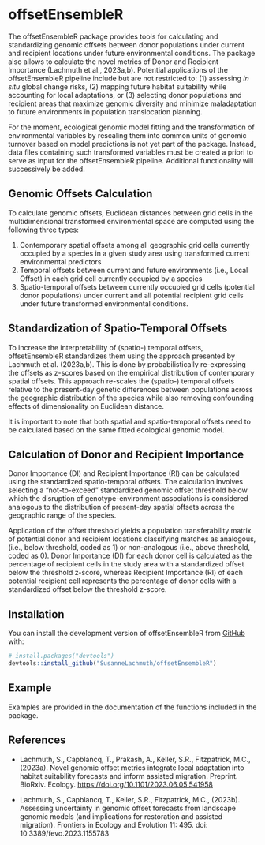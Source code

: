 
# offsetEnsembleR

<!-- badges: start -->
<!-- badges: end -->

The offsetEnsembleR package provides tools for calculating and standardizing genomic offsets between donor populations under current and recipient locations under future environmental conditions. The package also allows to calculate the novel metrics of Donor and Recipient Importance (Lachmuth et al., 2023a,b). Potential applications of the offsetEnsembleR pipeline include but are not restricted to: (1) assessing *in situ* global change risks, (2) mapping future habitat suitability while accounting for local adaptations, or (3) selecting donor populations and recipient areas that maximize genomic diversity and minimize maladaptation to future environments in population translocation planning.

For the moment, ecological genomic model fitting and the transformation of environmental variables by rescaling them into common units of genomic turnover based on model predictions is not yet part of the package. Instead, data files containing such transformed variables must be created a priori to serve as input for the offsetEnsembleR pipeline. Additional functionality will successively be added.

## Genomic Offsets Calculation

To calculate genomic offsets, Euclidean distances between grid cells in the multidimensional transformed environmental space are computed using the following three types:

1. Contemporary spatial offsets among all geographic grid cells currently occupied by a species in a given study area using transformed current environmental predictors
2. Temporal offsets between current and future environments (i.e., Local Offset) in each grid cell currently occupied by a species
3. Spatio-temporal offsets between currently occupied grid cells (potential donor populations) under current and all potential recipient grid cells under future transformed environmental conditions.

## Standardization of Spatio-Temporal Offsets

To increase the interpretability of (spatio-) temporal offsets, offsetEnsembleR standardizes them using the approach presented by Lachmuth et al. (2023a,b). This is done by probabilistically re-expressing the offsets as z-scores based on the empirical distribution of contemporary spatial offsets. This approach re-scales the (spatio-) temporal offsets relative to the present-day genetic differences between populations across the geographic distribution of the species while also removing confounding effects of dimensionality on Euclidean distance.

It is important to note that both spatial and spatio-temporal offsets need to be calculated based on the same fitted ecological genomic model.

## Calculation of Donor and Recipient Importance

Donor Importance (DI) and Recipient Importance (RI) can be calculated using the standardized spatio-temporal offsets. The calculation involves selecting a “not-to-exceed” standardized genomic offset threshold below which the disruption of genotype-environment associations is considered analogous to the distribution of present-day spatial offsets across the geographic range of the species. 

Application of the offset threshold yields a population transferability matrix of potential donor and recipient locations classifying matches as analogous, (i.e., below threshold, coded as 1) or non-analogous (i.e., above threshold, coded as 0). Donor Importance (DI) for each donor cell is calculated as the percentage of recipient cells in the study area with a standardized offset below the threshold z-score, whereas Recipient Importance (RI) of each potential recipient cell represents the percentage of donor cells with a standardized offset below the threshold z-score.

## Installation

You can install the development version of offsetEnsembleR from [GitHub](https://github.com/) with:

``` r
# install.packages("devtools")
devtools::install_github("SusanneLachmuth/offsetEnsembleR")
```

## Example

Examples are provided in the documentation of the functions included in the package.



## References

- Lachmuth, S., Capblancq, T., Prakash, A., Keller, S.R., Fitzpatrick, M.C., (2023a). Novel genomic offset metrics integrate local adaptation into habitat suitability forecasts and inform assisted migration. Preprint. BioRxiv. Ecology. https://doi.org/10.1101/2023.06.05.541958

- Lachmuth, S., Capblancq, T., Keller, S.R., Fitzpatrick, M.C., (2023b). Assessing uncertainty in genomic offset forecasts from landscape genomic models (and implications for restoration and assisted migration). Frontiers in Ecology and Evolution 11: 495. doi: 10.3389/fevo.2023.1155783
